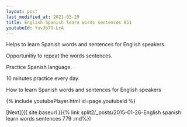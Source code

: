 ```yaml
---
layout: post
last_modified_at: 2021-03-29
title: English Spanish learn words sentences 851 
youtubeId: YuvJb7O-LrA
---
```

 
 
Helps to learn Spanish words and sentences for English speakers.

Opportunitiy to repeat the words sentences. 

Practice Spanish language. 
 
10 minutes practice every day. 
 
How to learn Spanish words and sentences for English speakers 
 
{% include youtubePlayer.html id=page.youtubeId %}
 
 
[Next]({{ site.baseurl }}{% link  split2/_posts/2015-01-26-English spanish learn words sentences 779 .md%})
 
